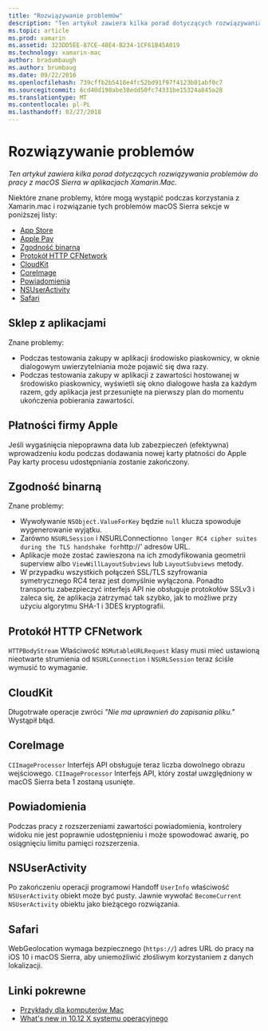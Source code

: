 ```yaml
---
title: "Rozwiązywanie problemów"
description: "Ten artykuł zawiera kilka porad dotyczących rozwiązywania problemów do pracy z macOS Sierra w aplikacjach Xamarin.Mac."
ms.topic: article
ms.prod: xamarin
ms.assetid: 323DD5EE-87CE-48E4-B234-1CF61B45A019
ms.technology: xamarin-mac
author: bradumbaugh
ms.author: brumbaug
ms.date: 09/22/2016
ms.openlocfilehash: 739cffb2b5418e4fc52bd91f97f4123b01abf0c7
ms.sourcegitcommit: 6cd40d190abe38edd50fc74331be15324a845a28
ms.translationtype: MT
ms.contentlocale: pl-PL
ms.lasthandoff: 02/27/2018
---
```

# <a name="troubleshooting"></a>Rozwiązywanie problemów

_Ten artykuł zawiera kilka porad dotyczących rozwiązywania problemów do pracy z macOS Sierra w aplikacjach Xamarin.Mac._

Niektóre znane problemy, które mogą wystąpić podczas korzystania z Xamarin.mac i rozwiązanie tych problemów macOS Sierra sekcje w poniższej listy:

- [App Store](#App-Store)
- [Apple Pay](#Apple-Pay)
- [Zgodność binarną](#Binary-Compatibility)
- [Protokół HTTP CFNetwork](#CFNetwork-HTTP-Protocol)
- [CloudKit](#CloudKit)
- [CoreImage](#CoreImage)
- [Powiadomienia](#Notifications)
- [NSUserActivity](#NSUserActivity)
- [Safari](#Safari)

<a name="App-Store" />

## <a name="app-store"></a>Sklep z aplikacjami

Znane problemy:

- Podczas testowania zakupy w aplikacji środowisko piaskownicy, w oknie dialogowym uwierzytelniania może pojawić się dwa razy.
- Podczas testowania zakupy w aplikacji z zawartości hostowanej w środowisko piaskownicy, wyświetli się okno dialogowe hasła za każdym razem, gdy aplikacja jest przesunięte na pierwszy plan do momentu ukończenia pobierania zawartości.

<a name="Apple-Pay" />

## <a name="apple-pay"></a>Płatności firmy Apple

Jeśli wygaśnięcia niepoprawna data lub zabezpieczeń (efektywna) wprowadzeniu kodu podczas dodawania nowej karty płatności do Apple Pay karty procesu udostępniania zostanie zakończony.

<a name="Binary-Compatibility" />

## <a name="binary-compatibility"></a>Zgodność binarną

Znane problemy:

- Wywoływanie `NSObject.ValueForKey` będzie `null` klucza spowoduje wygenerowanie wyjątku.
- Zarówno `NSURLSession` i NSURLConnection` no longer RC4 cipher suites during the TLS handshake for `http://' adresów URL.
- Aplikacje może zostać zawieszona na ich zmodyfikowania geometrii superview albo `ViewWillLayoutSubviews` lub `LayoutSubviews` metody.
- W przypadku wszystkich połączeń SSL/TLS szyfrowania symetrycznego RC4 teraz jest domyślnie wyłączona. Ponadto transportu zabezpieczyć interfejs API nie obsługuje protokołów SSLv3 i zaleca się, że aplikacja zatrzymać tak szybko, jak to możliwe przy użyciu algorytmu SHA-1 i 3DES kryptografii.

<a name="CFNetwork-HTTP-Protocol" />

## <a name="cfnetwork-http-protocol"></a>Protokół HTTP CFNetwork

`HTTPBodyStream` Właściwość `NSMutableURLRequest` klasy musi mieć ustawioną nieotwarte strumienia od `NSURLConnection` i `NSURLSession` teraz ściśle wymusić to wymaganie.

<a name="CloudKit" />

## <a name="cloudkit"></a>CloudKit

Długotrwałe operacje zwróci _"Nie ma uprawnień do zapisania pliku."_ Wystąpił błąd.

<a name="CoreImage" />

## <a name="coreimage"></a>CoreImage

`CIImageProcessor` Interfejs API obsługuje teraz liczba dowolnego obrazu wejściowego. `CIImageProcessor` Interfejs API, który został uwzględniony w macOS Sierra beta 1 zostaną usunięte.

<a name="Notifications" />

## <a name="notifications"></a>Powiadomienia

Podczas pracy z rozszerzeniami zawartości powiadomienia, kontrolery widoku nie jest poprawnie udostępnieniu i może spowodować awarię, po osiągnięciu limitu pamięci rozszerzenia.

<a name="NSUserActivity" />

## <a name="nsuseractivity"></a>NSUserActivity

Po zakończeniu operacji programowi Handoff `UserInfo` właściwość `NSUserActivity` obiekt może być pusty. Jawnie wywołać `BecomeCurrent` `NSUserActivity` obiektu jako bieżącego rozwiązania.

<a name="Safari" />

## <a name="safari"></a>Safari

WebGeolocation wymaga bezpiecznego (`https://`) adres URL do pracy na iOS 10 i macOS Sierra, aby uniemożliwić złośliwym korzystaniem z danych lokalizacji.







## <a name="related-links"></a>Linki pokrewne

- [Przykłady dla komputerów Mac](https://developer.xamarin.com/samples/mac/)
- [What's new in 10.12 X systemu operacyjnego](https://developer.apple.com/library/prerelease/content/releasenotes/MacOSX/WhatsNewInOSX/Articles/OSXv10.html#//apple_ref/doc/uid/TP40017145-SW1)
